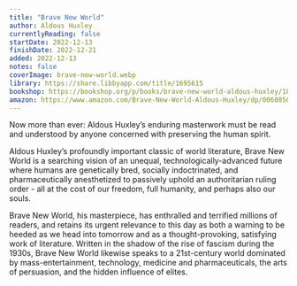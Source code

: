 ```yaml
---
title: "Brave New World"
author: Aldous Huxley
currentlyReading: false
startDate: 2022-12-13
finishDate: 2022-12-21
added: 2022-12-13
notes: false
coverImage: brave-new-world.webp
library: https://share.libbyapp.com/title/1695615
bookshop: https://bookshop.org/p/books/brave-new-world-aldous-huxley/18711990
amazon: https://www.amazon.com/Brave-New-World-Aldous-Huxley/dp/0060850523
---
```


Now more than ever: Aldous Huxley’s enduring masterwork must be read and understood by anyone concerned with preserving the human spirit.

Aldous Huxley’s profoundly important classic of world literature, Brave New World is a searching vision of an unequal, technologically-advanced future where humans are genetically bred, socially indoctrinated, and pharmaceutically anesthetized to passively uphold an authoritarian ruling order - all at the cost of our freedom, full humanity, and perhaps also our souls.

Brave New World, his masterpiece, has enthralled and terrified millions of readers, and retains its urgent relevance to this day as both a warning to be heeded as we head into tomorrow and as a thought-provoking, satisfying work of literature. Written in the shadow of the rise of fascism during the 1930s, Brave New World likewise speaks to a 21st-century world dominated by mass-entertainment, technology, medicine and pharmaceuticals, the arts of persuasion, and the hidden influence of elites.  
